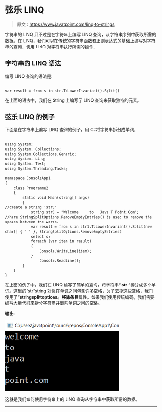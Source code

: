 # 弦乐 LINQ

> 原文：<https://www.javatpoint.com/linq-to-strings>

字符串的 LINQ 只不过是在字符串上编写 LINQ 查询，从字符串序列中获取所需的数据。在 LINQ，我们可以在传统的字符串函数和正则表达式的基础上编写对字符串的查询，使用 LINQ 对字符串执行所需的操作。

## 字符串的 LINQ 语法

编写 LINQ 查询的语法是:

```

var result = from s in str.ToLowerInvariant().Split()

```

在上面的语法中，我们在 String 上编写了 LINQ 查询来获取独特的元素。

## 弦乐 LINQ 的例子

下面是在字符串上编写 LINQ 查询的例子，用 C#将字符串拆分成单词。

```

using System;
using System. Collections;
using System.Collections.Generic;
using System. Linq;
using System. Text;
using System.Threading.Tasks;

namespace ConsoleApp1
{
    class Programme2
    {
        static void Main(string[] args)
        {
//create a string 'str1' 
            string str1 = "Welcome     to   Java T Point.Com";
//here StringSplitOptions.RemoveEmptyEntries() is used to remove the spaces between the words.
            var result = from s in str1.ToLowerInvariant().Split(new char[] { ' ' }, StringSplitOptions.RemoveEmptyEntries)
            select s;
            foreach (var item in result)
            {
                Console.WriteLine(item);
            }
                Console.ReadLine();
        }
    }
}

```

在上面的例子中，我们在 LINQ 编写了简单的查询，将字符串“ **str** ”拆分成多个单词。这里的“str”string 对象在单词之间包含许多空格，为了去掉这些空格，我们使用了“**stringsplittoptions。移除条目**属性。如果我们使用传统编码，我们需要编写大量代码来拆分字符串并删除单词之间的空格。

**输出:**

![LINQ to Strings](img/ff7d9b54491683045c245361d61866ba.png)

这就是我们如何使用字符串上的 LINQ 查询从字符串中获取所需的数据。

* * *